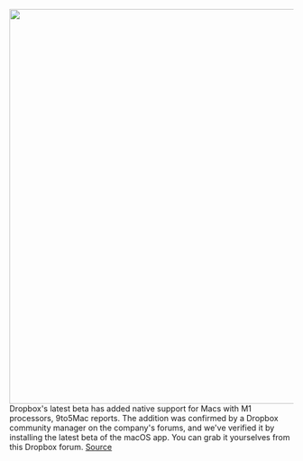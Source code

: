 <img src='https://cdn.vox-cdn.com/thumbor/qWauUbKMj1zerUnlSGRAC5rcaGc=/0x0:1600x900/1200x800/filters:focal(672x322:928x578)/cdn.vox-cdn.com/uploads/chorus_image/image/70382334/dropbox_logo_2x.0.jpeg' width='700px' /><br/>
Dropbox's latest beta has added native support for Macs with M1 processors, 9to5Mac reports. The addition was confirmed by a Dropbox community manager on the company's forums, and we've verified it by installing the latest beta of the macOS app. You can grab it yourselves from this Dropbox forum.
<a href='https://www.theverge.com/2022/1/13/22881547/dropbox-beta-m1-mac-support-macos'> Source <a/>
